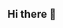 ## Hi there 👋

<!--
**jamescostello480-rgb/jamescostello480-rgb** is a ✨ _special_ ✨ repository because its `README.md` (this file) appears on your GitHub profile.

Here are some ideas to get you started:

- 🔭 I’m currently working on ... Developing my GitHub page, and working on an Application Development degree at North Seattle College.
- 🌱 I’m currently learning ... Application Development and coding skills.
- 👯 I’m looking to collaborate on ... software development projects, Video Games, Virtual Reality, and AI.
- 🤔 I’m looking for help with ... learning code - specifically Python and Java Script.
- 💬 Ask me about ... My Career, Education, and Projects.
- 📫 How to reach me: ... jamescostello480@gmail.com
- 😄 Pronouns: ... He/Him
- ⚡ Fun fact: ... I love to paint.
-->
